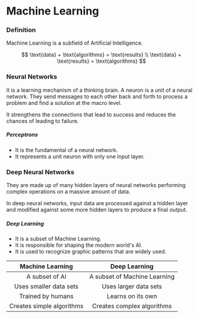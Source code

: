 # Machine Learning

### Definition

Machine Learning is a subfield of Artificial Intelligence.

$$
\text{data} + \text{algorithms} = \text{results} \\
\text{data} + \text{results} = \text{algorithms}
$$

### Neural Networks

It is a learning mechanism of a thinking brain. A neuron is a unit of a neural
network. They send messages to each other back and forth to process a problem
and find a solution at the macro level.

It strengthens the connections that lead to success and reduces the chances
of leading to failure.

##### Perceptrons

-   It is the fundamental of a neural network.
-   It represents a unit neuron with only one input layer.

### Deep Neural Networks

They are made up of many hidden layers of neural networks performing
complex operations on a massive amount of data.

In deep neural networks, input data are processed against a hidden layer and
modified against some more hidden layers to produce a final output.

##### Deep Learning

-   It is a subset of Machine Learning.
-   It is responsible for shaping the modern world's AI.
-   It is used to recognize graphic patterns that are widely used.

|     Machine Learning      |        Deep Learning         |
| :-----------------------: | :--------------------------: |
|      A subset of AI       | A subset of Machine Learning |
|  Uses smaller data sets   |    Uses larger data sets     |
|     Trained by humans     |      Learns on its own       |
| Creates simple algorithms |  Creates complex algorithms  |
